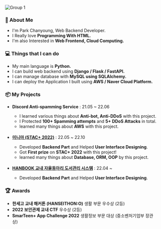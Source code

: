 ![Group 1](https://user-images.githubusercontent.com/44970486/231659718-2a511dcb-97af-46c5-8967-616949f208fe.png)

<h3>👋 About Me</h3>

<ul>
    <li>I'm Park Chanyoung, Web Backend Developer.</li>
    <li>I Really love <b>Programming With HTML.</b></li>
    <li>I'm also Interested in <b>Web Frontend, Cloud Computing.</b></li>
</ul>

<h3>💻 Things that I can do</h3>
<ul>
    <li>My main language is <b>Python.</b></li>
    <li>I can build web backend using <b>Django / Flask / FastAPI.</b></li>
    <li>I can manage database with <b>MySQL using SQLAlchemy.</b></li>
    <li>I can deploy the Application I built using <b>AWS / Naver Cloud Platform.</b></li>
</ul>

<h3>📦 My Projects</h3>
<ul>    
    <li><b>Discord Anti-spamming Service</b> : 21.05 ~ 22.06</b></li>
    <ul>
        <li>I learned various things about <b>Anti-bot, Anti-DDoS</b> with this project.</li>
        <li>I Protected <b>100+ Spamming attempts</b> and <b>5+ DDoS Attacks</b> in total.</li>
        <li>learned many things about <b>AWS</b> with this project.</li>
    </ul><br>
    <li><b><a href="https://github.com/stastarc">미니마 (STAC+ 2022)</a></b> : 22.05 ~ 22.10</li>
    <ul>
        <li>Developed <b>Backend Part</b> and Helped <b>User Interface Designing</b>.</li>
        <li>Got <b>First prize</b> on <b>STAC+ 2022</b> with this project!</li>
        <li>learned many things about <b>Database, ORM, OOP</b> by this project.</li>
    </ul><br>
    <li><a href="https://github.com/hansei-book-management"><b>HANBOOK 교내 자율동아리 도서관리 시스템</b></a> : 22.04 ~</b></li>
    <ul>
        <li>Developed <b>Backend Part</b> and Helped <b>User Interface Designing</b>.</li>
    </ul>
</ul>

<h3>🏆 Awards</h3>
<ul>
    <li><b>한세고 교내 해커톤 (HANSEITHON:O)</b> 생활 부문 우수상 (2등)</li>
    <li><b>2022 보안관제 교내 CTF</b> 우수상 (2등)</li>
    <li><b>SmarTeen+ App Challenge 2022</b> 생활정보 부문 대상 (중소벤처기업부 장관상)</li>
</ui/>
</ulㅛ>
</ulㄴ>
</ulㅐ>
</ul>
